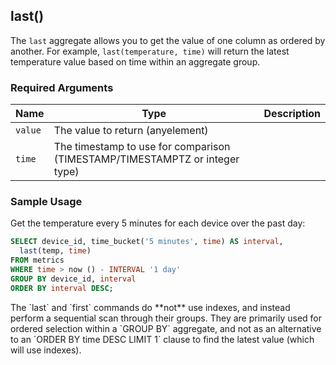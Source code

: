 ## last() 

The `last` aggregate allows you to get the value of one column
as ordered by another. For example, `last(temperature, time)` will return the
latest temperature value based on time within an aggregate group.

### Required Arguments

|Name|Type|Description|
|---|---|---|
| `value` | The value to return (anyelement) |
| `time` | The timestamp to use for comparison (TIMESTAMP/TIMESTAMPTZ or integer type)  |

### Sample Usage 

Get the temperature every 5 minutes for each device over the past day:
```sql
SELECT device_id, time_bucket('5 minutes', time) AS interval,
  last(temp, time)
FROM metrics
WHERE time > now () - INTERVAL '1 day'
GROUP BY device_id, interval
ORDER BY interval DESC;
```

<highlight type="warning">
 The `last` and `first` commands do **not** use indexes, and instead
 perform a sequential scan through their groups.  They are primarily used
 for ordered selection within a `GROUP BY` aggregate, and not as an
 alternative to an `ORDER BY time DESC LIMIT 1` clause to find the
 latest value (which will use indexes).
</highlight>